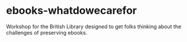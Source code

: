 ebooks-whatdowecarefor
======================

Workshop for the British Library designed to get folks thinking about the challenges of preserving ebooks.
